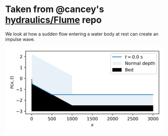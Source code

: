 # Taken from @cancey's [hydraulics/Flume](https://github.com/cancey/hydraulics/tree/main/Floods/Flume) repo

We look at how a sudden flow entering a water body at rest can create an impulse wave.

<img src="movie.gif">
